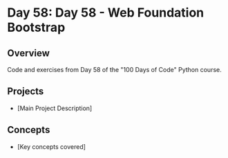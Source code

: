 # Day 58: Day 58 - Web Foundation Bootstrap

## Overview
Code and exercises from Day 58 of the "100 Days of Code" Python course.

## Projects
- [Main Project Description]

## Concepts
- [Key concepts covered]
